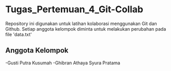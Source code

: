 # Tugas_Pertemuan_4_Git-Collab
Repository ini digunakan untuk latihan kolaborasi menggunakan Git dan Github.
Setiap anggota kelompok diminta untuk melakukan perubahan pada file 'data.txt'

## Anggota Kelompok
-Gusti Putra Kusumah
-Ghibran Athaya Syura Pratama 
